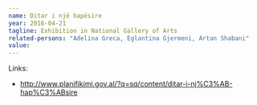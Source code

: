 ```yaml
---
name: Ditar i një hapësire
year: 2016-04-21
tagline: Exhibition in National Gallery of Arts
related-persons: "Adelina Greca, Eglantina Gjermeni, Artan Shabani"
value:
---
```

Links:
* <http://www.planifikimi.gov.al/?q=sq/content/ditar-i-nj%C3%AB-hap%C3%ABsire>
